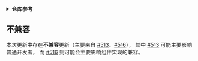 <details>
<summary><b>仓库参考</b></summary>

| **模块** | **search.maven** |
|---------|------------------|
| simbot-logger | [v3.0.0-M3](https://search.maven.org/artifact/love.forte.simbot/simbot-logger/3.0.0-M3/jar)  |
| simbot-logger-jvm | [v3.0.0-M3](https://search.maven.org/artifact/love.forte.simbot/simbot-logger-jvm/3.0.0-M3/jar)  |
| simbot-logger-js | [v3.0.0-M3](https://search.maven.org/artifact/love.forte.simbot/simbot-logger-js/3.0.0-M3/jar)  |
| simbot-api | [v3.0.0-M3](https://search.maven.org/artifact/love.forte.simbot/simbot-api/3.0.0-M3/jar)  |
| simbot-core | [v3.0.0-M3](https://search.maven.org/artifact/love.forte.simbot/simbot-core/3.0.0-M3/jar)  |
| simboot-api | [v3.0.0-M3](https://search.maven.org/artifact/love.forte.simbot.boot/simboot-api/3.0.0-M3/jar)  |
| simboot-core | [v3.0.0-M3](https://search.maven.org/artifact/love.forte.simbot.boot/simboot-core/3.0.0-M3/jar)  |
| simboot-core-annotation | [v3.0.0-M3](https://search.maven.org/artifact/love.forte.simbot.boot/simboot-core-annotation/3.0.0-M3/jar)  |
| simboot-core-spring-boot-starter | [v3.0.0-M3](https://search.maven.org/artifact/love.forte.simbot.boot/simboot-core-spring-boot-starter/3.0.0-M3/jar)  |

</details>

## 不兼容
本次更新中存在**不兼容**更新（主要来自 [#513](https://github.com/simple-robot/simpler-robot/pull/513)、[#516](https://github.com/simple-robot/simpler-robot/pull/516)），
其中 [#513](https://github.com/simple-robot/simpler-robot/pull/513) 可能主要影响普通开发者，
而 [#516](https://github.com/simple-robot/simpler-robot/pull/516) 则可能会主要影响组件实现的兼容。

